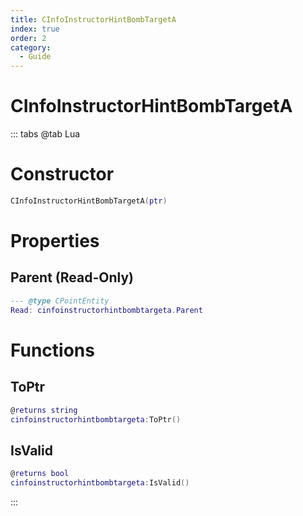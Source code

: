 ```yaml
---
title: CInfoInstructorHintBombTargetA
index: true
order: 2
category:
  - Guide
---
```


# CInfoInstructorHintBombTargetA

::: tabs
@tab Lua
# Constructor
```lua
CInfoInstructorHintBombTargetA(ptr)
```
# Properties
## Parent (Read-Only)
```lua
--- @type CPointEntity
Read: cinfoinstructorhintbombtargeta.Parent
```
# Functions
## ToPtr
```lua
@returns string
cinfoinstructorhintbombtargeta:ToPtr()
```
## IsValid
```lua
@returns bool
cinfoinstructorhintbombtargeta:IsValid()
```

:::